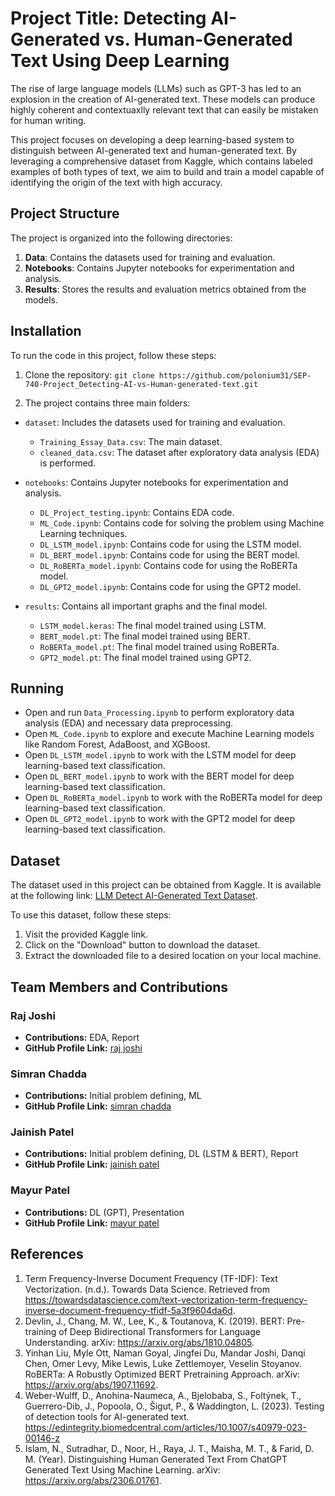 # Project Title: Detecting AI-Generated vs. Human-Generated Text Using Deep Learning

The rise of large language models (LLMs) such as GPT-3 has led to an explosion in the creation of AI-generated text. These models can produce highly coherent and contextuaxlly relevant text that can easily be mistaken for human writing.

This project focuses on developing a deep learning-based system to distinguish between AI-generated text and human-generated text. By leveraging a comprehensive dataset from Kaggle, which contains labeled examples of both types of text, we aim to build and train a model capable of identifying the origin of the text with high accuracy.

## Project Structure

The project is organized into the following directories:

1. **Data**: Contains the datasets used for training and evaluation.
2. **Notebooks**: Contains Jupyter notebooks for experimentation and analysis.
3. **Results**: Stores the results and evaluation metrics obtained from the models.

## Installation

To run the code in this project, follow these steps:

1. Clone the repository: `git clone https://github.com/polonium31/SEP-740-Project_Detecting-AI-vs-Human-generated-text.git`

2. The project contains three main folders:

- `dataset`: Includes the datasets used for training and evaluation.

  - `Training_Essay_Data.csv`: The main dataset.
  - `cleaned_data.csv`: The dataset after exploratory data analysis (EDA) is performed.

- `notebooks`: Contains Jupyter notebooks for experimentation and analysis.

  - `DL_Project_testing.ipynb`: Contains EDA code.
  - `ML_Code.ipynb`: Contains code for solving the problem using Machine Learning techniques.
  - `DL_LSTM_model.ipynb`: Contains code for using the LSTM model.
  - `DL_BERT_model.ipynb`: Contains code for using the BERT model.
  - `DL_RoBERTa_model.ipynb`: Contains code for using the RoBERTa model.
  - `DL_GPT2_model.ipynb`: Contains code for using the GPT2 model.

- `results`: Contains all important graphs and the final model.
  - `LSTM_model.keras`: The final model trained using LSTM.
  - `BERT_model.pt`: The final model trained using BERT.
  - `RoBERTa_model.pt`: The final model trained using RoBERTa.
  - `GPT2_model.pt`: The final model trained using GPT2.

## Running

- Open and run `Data_Processing.ipynb` to perform exploratory data analysis (EDA) and necessary data preprocessing.
- Open `ML_Code.ipynb` to explore and execute Machine Learning models like Random Forest, AdaBoost, and XGBoost.
- Open `DL_LSTM_model.ipynb` to work with the LSTM model for deep learning-based text classification.
- Open `DL_BERT_model.ipynb` to work with the BERT model for deep learning-based text classification.
- Open `DL_RoBERTa_model.ipynb` to work with the RoBERTa model for deep learning-based text classification.
- Open `DL_GPT2_model.ipynb` to work with the GPT2 model for deep learning-based text classification.

## Dataset

The dataset used in this project can be obtained from Kaggle. It is available at the following link: [LLM Detect AI-Generated Text Dataset](https://www.kaggle.com/datasets/sunilthite/llm-detect-ai-generated-text-dataset).

To use this dataset, follow these steps:

1. Visit the provided Kaggle link.
2. Click on the "Download" button to download the dataset.
3. Extract the downloaded file to a desired location on your local machine.

## Team Members and Contributions

### Raj Joshi

- **Contributions:** EDA, Report
- **GitHub Profile Link:** [raj joshi](https://github.com/rajjoshi18)

### Simran Chadda

- **Contributions:** Initial problem defining, ML
- **GitHub Profile Link:** [simran chadda](https://github.com/SimranChadda)

### Jainish Patel

- **Contributions:** Initial problem defining, DL (LSTM & BERT), Report
- **GitHub Profile Link:** [jainish patel](https://github.com/polonium31)

### Mayur Patel

- **Contributions:** DL (GPT), Presentation
- **GitHub Profile Link:** [mayur patel](https://github.com/mayur045)

## References

1. Term Frequency-Inverse Document Frequency (TF-IDF): Text Vectorization. (n.d.). Towards Data Science. Retrieved from https://towardsdatascience.com/text-vectorization-term-frequency-inverse-document-frequency-tfidf-5a3f9604da6d.
2. Devlin, J., Chang, M. W., Lee, K., & Toutanova, K. (2019). BERT: Pre-training of Deep Bidirectional Transformers for Language Understanding. arXiv: https://arxiv.org/abs/1810.04805.
3. Yinhan Liu, Myle Ott, Naman Goyal, Jingfei Du, Mandar Joshi, Danqi Chen, Omer Levy, Mike Lewis, Luke Zettlemoyer, Veselin Stoyanov. RoBERTa: A Robustly Optimized BERT Pretraining Approach. arXiv: https://arxiv.org/abs/1907.11692.
4. Weber-Wulff, D., Anohina-Naumeca, A., Bjelobaba, S., Foltýnek, T., Guerrero-Dib, J., Popoola, O., Šigut, P., & Waddington, L. (2023). Testing of detection tools for AI-generated text. https://edintegrity.biomedcentral.com/articles/10.1007/s40979-023-00146-z
5. Islam, N., Sutradhar, D., Noor, H., Raya, J. T., Maisha, M. T., & Farid, D. M. (Year). Distinguishing Human Generated Text From ChatGPT Generated Text Using Machine Learning. arXiv: https://arxiv.org/abs/2306.01761.

